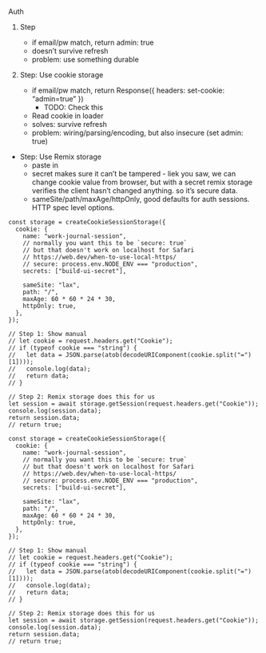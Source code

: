Auth

1. Step

   - if email/pw match, return admin: true
   - doesn’t survive refresh
   - problem: use something durable

2. Step: Use cookie storage
   - if email/pw match, return Response({ headers: set-cookie: “admin=true” })
     - TODO: Check this
   - Read cookie in loader
   - solves: survive refresh
   - problem: wiring/parsing/encoding, but also insecure (set admin: true)

- Step: Use Remix storage
  - paste in
  - secret makes sure it can’t be tampered - liek you saw, we can change cookie value from browser, but with a secret remix storage verifies the client hasn’t changed anything. so it’s secure data.
  - sameSite/path/maxAge/httpOnly, good defaults for auth sessions. HTTP spec level options.

```tsx
const storage = createCookieSessionStorage({
  cookie: {
    name: "work-journal-session",
    // normally you want this to be `secure: true`
    // but that doesn't work on localhost for Safari
    // https://web.dev/when-to-use-local-https/
    // secure: process.env.NODE_ENV === "production",
    secrets: ["build-ui-secret"],

    sameSite: "lax",
    path: "/",
    maxAge: 60 * 60 * 24 * 30,
    httpOnly: true,
  },
});
```

```tsx
// Step 1: Show manual
// let cookie = request.headers.get("Cookie");
// if (typeof cookie === "string") {
//   let data = JSON.parse(atob(decodeURIComponent(cookie.split("=")[1])));
//   console.log(data);
//   return data;
// }

// Step 2: Remix storage does this for us
let session = await storage.getSession(request.headers.get("Cookie"));
console.log(session.data);
return session.data;
// return true;

const storage = createCookieSessionStorage({
  cookie: {
    name: "work-journal-session",
    // normally you want this to be `secure: true`
    // but that doesn't work on localhost for Safari
    // https://web.dev/when-to-use-local-https/
    // secure: process.env.NODE_ENV === "production",
    secrets: ["build-ui-secret"],

    sameSite: "lax",
    path: "/",
    maxAge: 60 * 60 * 24 * 30,
    httpOnly: true,
  },
});

// Step 1: Show manual
// let cookie = request.headers.get("Cookie");
// if (typeof cookie === "string") {
//   let data = JSON.parse(atob(decodeURIComponent(cookie.split("=")[1])));
//   console.log(data);
//   return data;
// }

// Step 2: Remix storage does this for us
let session = await storage.getSession(request.headers.get("Cookie"));
console.log(session.data);
return session.data;
// return true;
```
